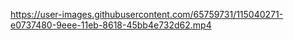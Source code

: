 
https://user-images.githubusercontent.com/65759731/115040271-e0737480-9eee-11eb-8618-45bb4e732d62.mp4


